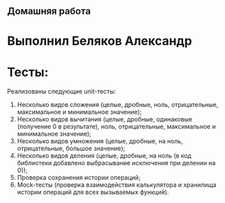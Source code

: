 ## Домашняя работа
# Выполнил Беляков Александр

# Тесты:
Реализованы следующие unit-тесты:
1. Несколько видов сложения (целые, дробные, ноль, отрицательные, максимальное и минимальное значение);
2. Несколько видов вычитания (целые, дробные, одинаковые (получение 0 в результате), ноль, отрицательные, максимальное и минимальное значение);
3. Несколько видов умножения (целые, дробные, на ноль, отрицательные, большое значение);
4. Несколько видов деления (целые, дробные, на ноль (в код библиотеки добавлено выбрасывание исключения при делении на 0));
5. Проверка сохранения истории операций;
6. Mock-тесты (проверка взаимодействия калькулятора и хранилища истории операций для всех вызываемых функций).